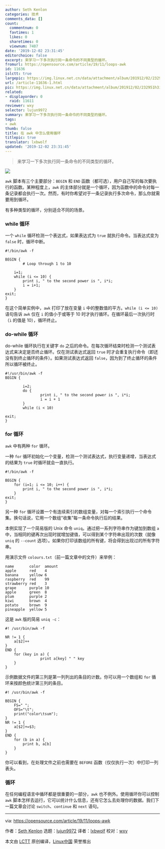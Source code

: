 ```yaml
---
author: Seth Kenlon
categories: 技术
comments_data: []
count:
  commentnum: 0
  favtimes: 1
  likes: 0
  sharetimes: 0
  viewnum: 7487
date: '2019-12-02 23:31:45'
editorchoice: false
excerpt: 来学习一下多次执行同一条命令的不同类型的循环。
fromurl: https://opensource.com/article/19/11/loops-awk
id: 11636
islctt: true
largepic: https://img.linux.net.cn/data/attachment/album/201912/02/232951h3ibohlh77bk77d7.jpg
url: /article-11636-1.html
pic: https://img.linux.net.cn/data/attachment/album/201912/02/232951h3ibohlh77bk77d7.jpg.thumb.jpg
related:
- displayorder: 0
  raid: 11611
reviewer: wxy
selector: lujun9972
summary: 来学习一下多次执行同一条命令的不同类型的循环。
tags:
- awk
thumb: false
title: 在 awk 中怎么使用循环
titlepic: true
translator: lxbwolf
updated: '2019-12-02 23:31:45'
---
```



> 
> 来学习一下多次执行同一条命令的不同类型的循环。
> 
> 
> 


![](/data/attachment/album/201912/02/232951h3ibohlh77bk77d7.jpg)


`awk` 脚本有三个主要部分：`BEGIN` 和 `END` 函数（都可选），用户自己写的每次要执行的函数。某种程度上，`awk` 的主体部分就是一个循环，因为函数中的命令对每一条记录都会执行一次。然而，有时你希望对于一条记录执行多次命令，那么你就需要用到循环。


有多种类型的循环，分别适合不同的场景。


### while 循环


一个 `while` 循环检测一个表达式，如果表达式为 `true` 就执行命令。当表达式变为 `false` 时，循环中断。



```
#!/bin/awk -f

BEGIN {
        # Loop through 1 to 10

    i=1;
    while (i <= 10) {
        print i, " to the second power is ", i*i;
        i = i+1;
    }
exit;
}
```

在这个简单实例中，`awk` 打印了放在变量 `i` 中的整数值的平方。`while (i <= 10)` 语句告诉 `awk` 仅在 `i` 的值小于或等于 10 时才执行循环。在循环最后一次执行时（`i` 的值是 10），循环终止。


### do-while 循环


do-while 循环执行在关键字 `do` 之后的命令。在每次循环结束时检测一个测试表达式来决定是否终止循环。仅在测试表达式返回 `true` 时才会重复执行命令（即还没有到终止循环的条件）。如果测试表达式返回 `false`，因为到了终止循环的条件所以循环被终止。



```
#!/usr/bin/awk -f
BEGIN {

        i=2;
        do {
                print i, " to the second power is ", i*i;
                i = i + 1
        }
        while (i < 10)

exit;
}
```

### for 循环


`awk` 中有两种 `for` 循环。


一种 `for` 循环初始化一个变量，检测一个测试表达式，执行变量递增，当表达式的结果为 `true` 时循环就会一直执行。



```
#!/bin/awk -f

BEGIN {
    for (i=1; i <= 10; i++) {
        print i, " to the second power is ", i*i;
    }
exit;
}
```

另一种 `for` 循环设置一个有连续索引的数组变量，对每一个索引执行一个命令集。换句话说，它用一个数组“收集”每一条命令执行后的结果。


本例实现了一个简易版的 Unix 命令 `uniq`。通过把一系列字符串作为键加到数组 `a` 中，当相同的键再次出现时就增加键值，可以得到某个字符串出现的次数（就像 `uniq` 的 `--count` 选项）。如果你打印该数组的所有键，将会得到出现过的所有字符串。


用演示文件 `colours.txt`（前一篇文章中的文件）来举例：



```
name       color  amount
apple      red    4
banana     yellow 6
raspberry  red    99
strawberry red    3
grape      purple 10
apple      green  8
plum       purple 2
kiwi       brown  4
potato     brown  9
pineapple  yellow 5
```

这是 `awk` 版的简易 `uniq -c`：



```
#! /usr/bin/awk -f

NR != 1 {
    a[$2]++
}
END {
    for (key in a) {
                print a[key] " " key
    }
}
```

示例数据文件的第三列是第一列列出的条目的计数。你可以用一个数组和 `for` 循环来按颜色统计第三列的条目。



```
#! /usr/bin/awk -f

BEGIN {
    FS=" ";
    OFS="\t";
    print("color\tsum");
}
NR != 1 {
    a[$2]+=$3;
}
END {
    for (b in a) {
        print b, a[b]
    }
}
```

你可以看到，在处理文件之前也需要在 `BEFORE` 函数（仅仅执行一次）中打印一列表头。


### 循环


在任何编程语言中循环都是很重要的一部分，`awk` 也不例外。使用循环你可以控制 `awk` 脚本怎样去运行，它可以统计什么信息，还有它怎么去处理你的数据。我们下一篇文章会讨论 `switch`、`continue` 和 `next` 语句。




---


via: <https://opensource.com/article/19/11/loops-awk>


作者：[Seth Kenlon](https://opensource.com/users/seth) 选题：[lujun9972](https://github.com/lujun9972) 译者：[lxbwolf](https://github.com/lxbwolf) 校对：[wxy](https://github.com/wxy)


本文由 [LCTT](https://github.com/LCTT/TranslateProject) 原创编译，[Linux中国](https://linux.cn/) 荣誉推出